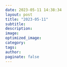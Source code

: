 ```yaml
---
date: 2023-05-11 14:38:34
layout: post
title: "2023-05-11"
subtitle:
description:
image:
optimized_image:
category:
tags:
author:
paginate: false
---
```

